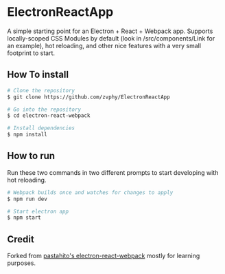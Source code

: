 # ElectronReactApp

A simple starting point for an Electron + React + Webpack app. Supports locally-scoped CSS Modules by default (look in /src/components/Link for an example), hot reloading, and other nice features with a very small footprint to start.

## How To install

```bash
# Clone the repository
$ git clone https://github.com/zvphy/ElectronReactApp

# Go into the repository
$ cd electron-react-webpack

# Install dependencies
$ npm install
```

## How to run

Run these two commands in two different prompts to start developing with hot reloading.

```bash
# Webpack builds once and watches for changes to apply
$ npm run dev

# Start electron app
$ npm start
```

## Credit

Forked from [pastahito's electron-react-webpack](https://github.com/pastahito/electron-react-webpack) mostly for learning purposes.
